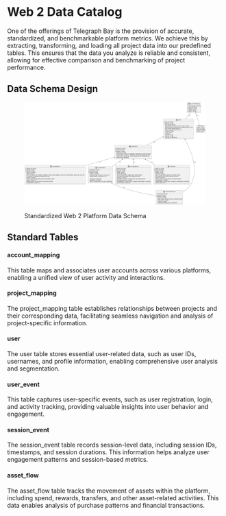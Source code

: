 # Web 2 Data Catalog

One of the offerings of Telegraph Bay is the provision of accurate, standardized, and benchmarkable platform metrics. We achieve this by extracting, transforming, and loading all project data into our predefined tables. This ensures that the data you analyze is reliable and consistent, allowing for effective comparison and benchmarking of project performance.&#x20;

## Data Schema Design

<figure><img src="../../.gitbook/assets/web2dataschema.png" alt=""><figcaption><p>Standardized Web 2 Platform Data Schema</p></figcaption></figure>

## Standard Tables

#### account\_mapping

This table maps and associates user accounts across various platforms, enabling a unified view of user activity and interactions.

#### project\_mapping

The project\_mapping table establishes relationships between projects and their corresponding data, facilitating seamless navigation and analysis of project-specific information.

#### user

The user table stores essential user-related data, such as user IDs, usernames, and profile information, enabling comprehensive user analysis and segmentation.

#### user\_event

This table captures user-specific events, such as user registration, login, and activity tracking, providing valuable insights into user behavior and engagement.

#### session\_event

The session\_event table records session-level data, including session IDs, timestamps, and session durations. This information helps analyze user engagement patterns and session-based metrics.

#### asset\_flow

The asset\_flow table tracks the movement of assets within the platform, including spend, rewards, transfers, and other asset-related activities. This data enables analysis of purchase patterns and financial transactions.

